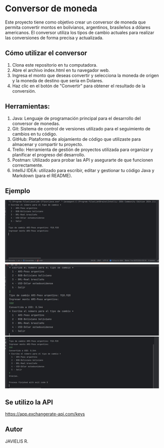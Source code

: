 
# Conversor de moneda

Este proyecto tiene como objetivo crear un conversor de moneda 
que permita convertir montos en bolivianos, argentinos, brasileños a dólares americanos. El conversor utiliza los tipos de cambio actuales para realizar las conversiones de forma precisa y actualizada.

## Cómo utilizar el conversor

1. Clona este repositorio en tu computadora.
2. Abre el archivo index.html en tu navegador web.
3. Ingresa el monto que deseas convertir y selecciona la moneda de origen y la moneda de destino que seria en Dolares.
4. Haz clic en el botón de "Convertir" para obtener el resultado de la conversión.

## Herramientas:
1. Java: Lenguaje de programación principal para el desarrollo del conversor de monedas.
2. Git: Sistema de control de versiones utilizado para el seguimiento de cambios en tu código.
3. GitHub: Plataforma de alojamiento de código que utilizaste para almacenar y compartir tu proyecto.
4. Trello: Herramienta de gestión de proyectos utilizada para organizar y planificar el progreso del desarrollo.
5. Postman: Utilizado para probar las API y asegurarte de que funcionen correctamente.
6. IntelliJ IDEA: utilizado para escribir, editar y gestionar tu código Java y Markdown (para el README).


## Ejemplo

![Consultas](src/Imagenes/1.png)
![Ingreso de  moneda](src/Imagenes/2.jpeg)
![Resultado](src/Imagenes/3.jpeg)

## Se utilizo la API
https://app.exchangerate-api.com/keys

## Autor 
JAVIELIS R.
